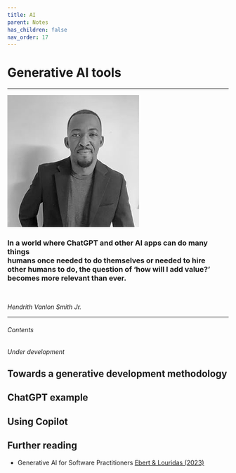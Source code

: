 ```yaml
---
title: AI
parent: Notes
has_children: false
nav_order: 17
---
```


# Generative AI tools

<hr class="splash">

![Hendrith Vanlon Smith Jr.](../../images/hendrith_smith.png)

### In a world where ChatGPT and other AI apps can do many things <br/>humans once needed to do themselves or needed to hire <br/>other humans to do, the question of ‘how will I add value?’ <br/>becomes more relevant than ever.

<br/>

*Hendrith Vanlon Smith Jr.*

<hr class="splash">


###### Contents

*Under development*

## Towards a generative development methodology

## ChatGPT example

## Using Copilot

## Further reading

* Generative AI for Software Practitioners [Ebert & Louridas (2023)](https://doi.org/10.1109/MS.2023.3265877)
